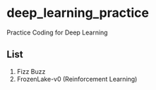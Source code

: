 # deep_learning_practice
Practice Coding for Deep Learning

List
---
1. Fizz Buzz
2. FrozenLake-v0 (Reinforcement Learning)
